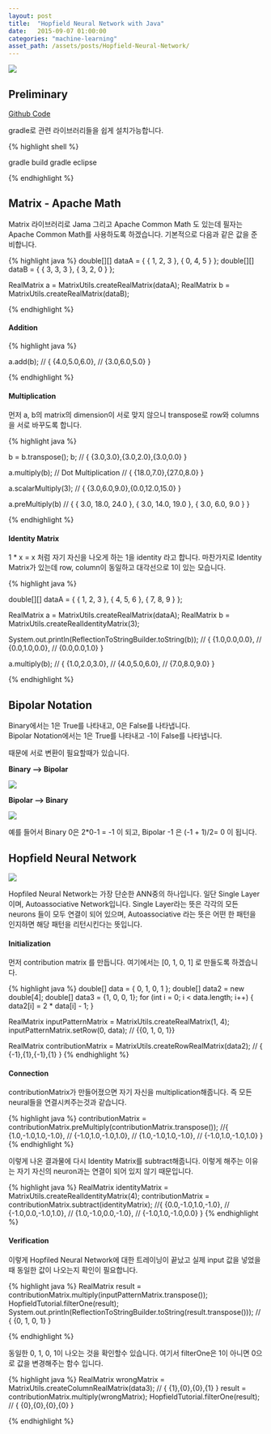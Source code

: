 ```yaml
---
layout: post
title:  "Hopfield Neural Network with Java"
date:   2015-09-07 01:00:00
categories: "machine-learning"
asset_path: /assets/posts/Hopfield-Neural-Network/
---
```

<div>
    <img src="{{ page.asset_path }}robot.jpg" class="img-responsive img-rounded">
</div>

## Preliminary

[Github Code][github-ann]

gradle로 관련 라이브러리들을 쉽게 설치가능합니다.

{% highlight shell %}

gradle build
gradle eclipse

{% endhighlight %}

## Matrix - Apache Math

Matrix 라이브러리로  Jama 그리고 Apache Common Math 도 있는데 필자는 Apache Common Math를 사용하도록 하겠습니다.
기본적으로 다음과 같은 값을 준비합니다.

{% highlight java %}
double[][] dataA = { { 1, 2, 3 }, { 0, 4, 5 } };
double[][] dataB = { { 3, 3, 3 }, { 3, 2, 0 } };

RealMatrix a = MatrixUtils.createRealMatrix(dataA);
RealMatrix b = MatrixUtils.createRealMatrix(dataB);

{% endhighlight %}

#### Addition

{% highlight java %}

a.add(b);
// { {4.0,5.0,6.0},
//   {3.0,6.0,5.0} }

{% endhighlight %}

#### Multiplication

먼저 a, b의 matrix의 dimension이 서로 맞지 않으니 transpose로 row와 columns을 서로 바꾸도록 합니다.

{% highlight java %}

b  = b.transpose();
b;
// { {3.0,3.0},{3.0,2.0},{3.0,0.0} }

a.multiply(b); // Dot Multiplication
// { {18.0,7.0},{27.0,8.0} }

a.scalarMultiply(3);
// { {3.0,6.0,9.0},{0.0,12.0,15.0} }

a.preMultiply(b)
// { { 3.0, 18.0, 24.0 }, { 3.0, 14.0, 19.0 }, { 3.0, 6.0, 9.0 } }


{% endhighlight %}

#### Identity Matrix

1 * x = x 처럼 자기 자신을 나오게 하는 1을 identity 라고 합니다.
마찬가지로 Identity Matrix가 있는데 row, column이 동일하고 대각선으로 1이 있는 모습니다.

{% highlight java %}

double[][] dataA = { { 1, 2, 3 }, { 4, 5, 6 }, { 7, 8, 9 } };

RealMatrix a = MatrixUtils.createRealMatrix(dataA);
RealMatrix b = MatrixUtils.createRealIdentityMatrix(3);

System.out.println(ReflectionToStringBuilder.toString(b));
// { {1.0,0.0,0.0},
//   {0.0,1.0,0.0},
//   {0.0,0.0,1.0} }

a.multiply(b);
// { {1.0,2.0,3.0},
//   {4.0,5.0,6.0},
//   {7.0,8.0,9.0} }

{% endhighlight %}

## Bipolar Notation

Binary에서는 1은 True를 나타내고, 0은 False를 나타냅니다.<br>
Bipolar Notation에서는 1은 True를 나타내고 -1이 False를 나타냅니다.
 
때문에 서로 변환이 필요할때가 있습니다. 

**Binary --> Bipolar**

<img src="{{ page.asset_path }}to_bipolar.jpg" class="img-responsive img-rounded">

**Bipolar --> Binary**

<img src="{{ page.asset_path }}to_binary.jpg" class="img-responsive img-rounded">

예를 들어서 Binary 0은 2*0-1 = -1 이 되고, 
Bipolar -1 은 (-1 + 1)/2= 0 이 됩니다.




## Hopfield Neural Network

<img src="{{ page.asset_path }}hopfield.jpg" class="img-responsive img-rounded">

Hopfiled Neural Network는 가장 단순한 ANN중의 하나입니다. 
일단 Single Layer이며, Autoassociative Network입니다.
Single Layer라는 뜻은 각각의 모든 neurons 들이 모두 연결이 되어 있으며, 
Autoassociative 라는 뜻은 어떤 한 패턴을 인지하면 해당 패턴을 리턴시킨다는 뜻입니다. 



#### Initialization
먼저 contribution matrix 를 만듭니다. 여기에서는 [0, 1, 0, 1] 로 만들도록 하겠습니다. 

{% highlight java %}
double[] data = { 0, 1, 0, 1 };
double[] data2 = new double[4];
double[] data3 = {1, 0, 0, 1};
for (int i = 0; i < data.length; i++) {
    data2[i] = 2 * data[i] - 1;
}

RealMatrix inputPatternMatrix = MatrixUtils.createRealMatrix(1, 4);
inputPatternMatrix.setRow(0, data); // {{0, 1, 0, 1}}

RealMatrix contributionMatrix = MatrixUtils.createRowRealMatrix(data2); 
// { {-1},{1},{-1},{1} }
{% endhighlight %}

#### Connection

contributionMatrix가 만들어졌으면 자기 자신을 multiplication해줍니다. 
즉 모든 neural들을 연결시켜주는것과 같습니다.

{% highlight java %}
contributionMatrix = contributionMatrix.preMultiply(contributionMatrix.transpose());
//{ {1.0,-1.0,1.0,-1.0},
//  {-1.0,1.0,-1.0,1.0},
//  {1.0,-1.0,1.0,-1.0},
//  {-1.0,1.0,-1.0,1.0} }
{% endhighlight %}

이렇게 나온 결과물에 다시 Identity Matrix를 subtract해줍니다.
이렇게 해주는 이유는 자기 자신의 neuron과는 연결이 되어 있지 않기 때문입니다.

{% highlight java %}
RealMatrix identityMatrix = MatrixUtils.createRealIdentityMatrix(4);
contributionMatrix = contributionMatrix.subtract(identityMatrix);
//{ {0.0,-1.0,1.0,-1.0},
//  {-1.0,0.0,-1.0,1.0},
//  {1.0,-1.0,0.0,-1.0},
//  {-1.0,1.0,-1.0,0.0} }
{% endhighlight %}

#### Verification

이렇게 Hopfiled Neural Network에 대한 트레이닝이 끝났고 실제 input 값을 넣었을때 
동일한 값이 나오는지 확인이 필요합니다. 

{% highlight java %}
RealMatrix result = contributionMatrix.multiply(inputPatternMatrix.transpose());
HopfieldTutorial.filterOne(result);
System.out.println(ReflectionToStringBuilder.toString(result.transpose()));
// { {0, 1, 0, 1} }

{% endhighlight %}

동일한 0, 1, 0, 1이 나오는 것을 확인할수 있습니다. 여기서 filterOne은 1이 아니면 0으로 값을 변경해주는 함수 입니다.

{% highlight java %}
RealMatrix wrongMatrix = MatrixUtils.createColumnRealMatrix(data3);
// { {1},{0},{0},{1} }
result = contributionMatrix.multiply(wrongMatrix);
HopfieldTutorial.filterOne(result);
// { {0},{0},{0},{0} }

{% endhighlight %}

[github-ann]: https://github.com/AndersonJo/Neural-Network-Tutorial